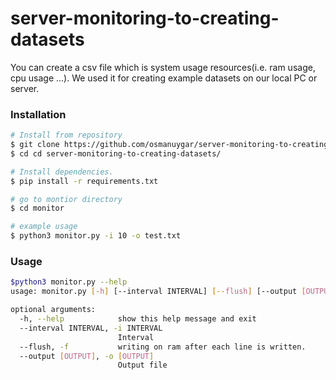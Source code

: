 # server-monitoring-to-creating-datasets

You can create a csv file which is system usage resources(i.e. ram usage, cpu usage ...). We used it for creating example datasets on our local PC or server. 

### Installation

```bash
# Install from repository
$ git clone https://github.com/osmanuygar/server-monitoring-to-creating-datasets.git
$ cd cd server-monitoring-to-creating-datasets/

# Install dependencies.
$ pip install -r requirements.txt

# go to montior directory
$ cd monitor

# example usage
$ python3 monitor.py -i 10 -o test.txt
```

### Usage

```bash
$python3 monitor.py --help
usage: monitor.py [-h] [--interval INTERVAL] [--flush] [--output [OUTPUT]]

optional arguments:
  -h, --help            show this help message and exit
  --interval INTERVAL, -i INTERVAL
                        Interval
  --flush, -f           writing on ram after each line is written.
  --output [OUTPUT], -o [OUTPUT]
                        Output file

```
